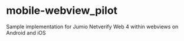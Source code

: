 # mobile-webview_pilot
Sample implementation for Jumio Netverify Web 4 within webviews on Android and iOS
